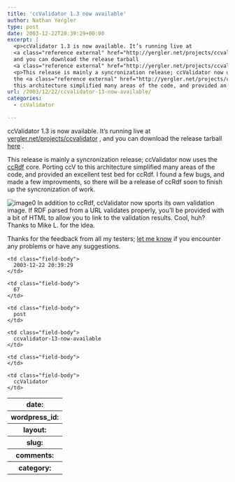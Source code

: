 ```yaml
---
title: 'ccValidator 1.3 now available'
author: Nathan Yergler
type: post
date: 2003-12-22T20:39:29+00:00
excerpt: |
  <p>ccValidator 1.3 is now available. It’s running live at
  <a class="reference external" href="http://yergler.net/projects/ccvalidator">yergler.net/projects/ccvalidator</a>,
  and you can download the release tarball
  <a class="reference external" href="http://yergler.net/projects/ccvalidator/releases">here</a>.</p>
  <p>This release is mainly a syncronization release; ccValidator now uses
  the <a class="reference external" href="http://yergler.net/projects/ccrdf">ccRdf</a> core. Porting ccV to
  this architecture simplified many areas of the code, and provided an ...</p>
url: /2003/12/22/ccvalidator-13-now-available/
categories:
  - ccValidator

---
```

ccValidator 1.3 is now available. It’s running live at [yergler.net/projects/ccvalidator][1] , and you can download the release tarball [here][2] .

This release is mainly a syncronization release; ccValidator now uses the [ccRdf][3]  core. Porting ccV to this architecture simplified many areas of the code, and provided an excellent test bed for ccRdf. I found a few bugs, and made a few improvments, so there will be a release of ccRdf soon to finish up the syncronization of work.

![image0][4] In addition to ccRdf, ccValidator now sports its own validation image. If <span class="caps">RDF</span> parsed from a <span class="caps">URL</span> validates properly, you’ll be provided with a bit of <span class="caps">HTML</span> to allow you to link to the validation results. Cool, huh? Thanks to Mike L. for the idea.

Thanks for the feedback from all my testers; [let me know][5]  if you encounter any problems or have any suggestions.

<table class="docutils field-list" frame="void" rules="none">
  <col class="field-name" /> <col class="field-body" /> <tr class="field">
    <th class="field-name">
      date:
    </th>

    <td class="field-body">
      2003-12-22 20:39:29
    </td>
  </tr>

  <tr class="field">
    <th class="field-name">
      wordpress_id:
    </th>

    <td class="field-body">
      67
    </td>
  </tr>

  <tr class="field">
    <th class="field-name">
      layout:
    </th>

    <td class="field-body">
      post
    </td>
  </tr>

  <tr class="field">
    <th class="field-name">
      slug:
    </th>

    <td class="field-body">
      ccvalidator-13-now-available
    </td>
  </tr>

  <tr class="field">
    <th class="field-name">
      comments:
    </th>

    <td class="field-body">
    </td>
  </tr>

  <tr class="field">
    <th class="field-name">
      category:
    </th>

    <td class="field-body">
      ccValidator
    </td>
  </tr>
</table>

 [1]: http://yergler.net/projects/ccvalidator
 [2]: http://yergler.net/projects/ccvalidator/releases
 [3]: http://yergler.net/projects/ccrdf
 [4]: http://yergler.net/projects/ccvalidator/images/validrdf.png
 [5]: http://www.yergler.net/pages/contact
